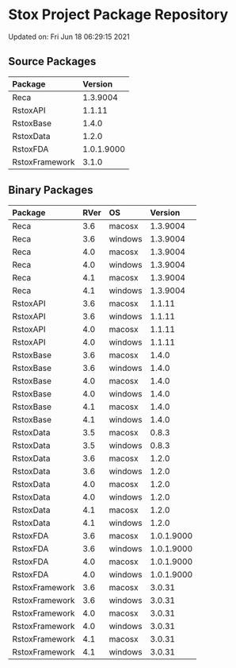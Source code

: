 # Stox Project Package Repository


Updated on: Fri Jun 18 06:29:15 2021
## Source Packages

|Package        |Version    |
|:--------------|:----------|
|Reca           |1.3.9004   |
|RstoxAPI       |1.1.11     |
|RstoxBase      |1.4.0      |
|RstoxData      |1.2.0      |
|RstoxFDA       |1.0.1.9000 |
|RstoxFramework |3.1.0      |

## Binary Packages

|Package        |RVer |OS      |Version    |
|:--------------|:----|:-------|:----------|
|Reca           |3.6  |macosx  |1.3.9004   |
|Reca           |3.6  |windows |1.3.9004   |
|Reca           |4.0  |macosx  |1.3.9004   |
|Reca           |4.0  |windows |1.3.9004   |
|Reca           |4.1  |macosx  |1.3.9004   |
|Reca           |4.1  |windows |1.3.9004   |
|RstoxAPI       |3.6  |macosx  |1.1.11     |
|RstoxAPI       |3.6  |windows |1.1.11     |
|RstoxAPI       |4.0  |macosx  |1.1.11     |
|RstoxAPI       |4.0  |windows |1.1.11     |
|RstoxBase      |3.6  |macosx  |1.4.0      |
|RstoxBase      |3.6  |windows |1.4.0      |
|RstoxBase      |4.0  |macosx  |1.4.0      |
|RstoxBase      |4.0  |windows |1.4.0      |
|RstoxBase      |4.1  |macosx  |1.4.0      |
|RstoxBase      |4.1  |windows |1.4.0      |
|RstoxData      |3.5  |macosx  |0.8.3      |
|RstoxData      |3.5  |windows |0.8.3      |
|RstoxData      |3.6  |macosx  |1.2.0      |
|RstoxData      |3.6  |windows |1.2.0      |
|RstoxData      |4.0  |macosx  |1.2.0      |
|RstoxData      |4.0  |windows |1.2.0      |
|RstoxData      |4.1  |macosx  |1.2.0      |
|RstoxData      |4.1  |windows |1.2.0      |
|RstoxFDA       |3.6  |macosx  |1.0.1.9000 |
|RstoxFDA       |3.6  |windows |1.0.1.9000 |
|RstoxFDA       |4.0  |macosx  |1.0.1.9000 |
|RstoxFDA       |4.0  |windows |1.0.1.9000 |
|RstoxFramework |3.6  |macosx  |3.0.31     |
|RstoxFramework |3.6  |windows |3.0.31     |
|RstoxFramework |4.0  |macosx  |3.0.31     |
|RstoxFramework |4.0  |windows |3.0.31     |
|RstoxFramework |4.1  |macosx  |3.0.31     |
|RstoxFramework |4.1  |windows |3.0.31     |
